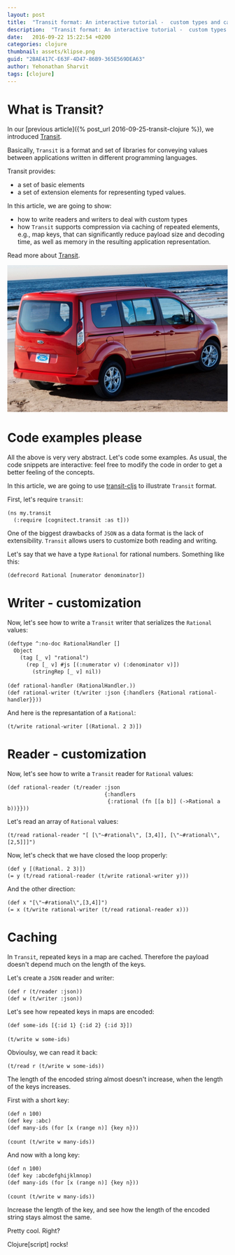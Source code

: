 ```yaml
---
layout: post
title:  "Transit format: An interactive tutorial -  custom types and caching (part 2)"
description:  "Transit format: An interactive tutorial -  custom types and caching (part 2)"
date:   2016-09-22 15:22:54 +0200
categories: clojure
thumbnail: assets/klipse.png
guid: "2BAE417C-E63F-4D47-86B9-365E569DEA63"
author: Yehonathan Sharvit
tags: [clojure]
---
```


# What is Transit?

In our [previous article]({% post_url 2016-09-25-transit-clojure %}), we introduced [Transit](https://github.com/cognitect/transit-format).

Basically, `Transit` is a format and set of libraries for conveying values between applications written in different programming languages.


Transit provides:

- a set of basic elements
- a set of extension elements for representing typed values.

In this article, we are going to show:

- how to write readers and writers to deal with custom types
- how `Transit` supports compression via caching of repeated elements, e.g., map keys, that can significantly reduce payload size and decoding time, as well as memory in the resulting application representation.

Read more about [Transit](https://github.com/cognitect/transit-format).

![Sandbox](/assets/transit_ford.jpg)

# Code examples please

All the above is very very abstract. Let's code some examples. As usual, the code snippets are interactive: feel free to modify the code in order to get a better feeling of the concepts.


In this article, we are going to use [transit-cljs](https://github.com/cognitect/transit-cljs/) to illustrate `Transit` format.


First, let's require `transit`:

~~~klipse
(ns my.transit
  (:require [cognitect.transit :as t]))
~~~


One of the biggest drawbacks of `JSON` as a data format is the lack of extensibility. `Transit` allows users to customize both reading and writing.


Let's say that we have a type `Rational` for rational numbers. Something like this:

~~~klipse
(defrecord Rational [numerator denominator])
~~~

# Writer - customization

Now, let's see how to write a `Transit` writer that serializes the `Rational` values:

~~~klipse
(deftype ^:no-doc RationalHandler []
  Object
    (tag [_ v] "rational")
      (rep [_ v] #js [(:numerator v) (:denominator v)])
        (stringRep [_ v] nil))

(def rational-handler (RationalHandler.))
(def rational-writer (t/writer :json {:handlers {Rational rational-handler}}))
~~~

And here is the represantation of a `Rational`:

~~~klipse
(t/write rational-writer [(Rational. 2 3)])
~~~


# Reader - customization

Now, let's see how to write a `Transit` reader for `Rational` values:

~~~klipse
(def rational-reader (t/reader :json
                               {:handlers
                                {:rational (fn [[a b]] (->Rational a b))}}))
~~~

Let's read an array of  `Rational` values:

~~~klipse
(t/read rational-reader "[ [\"~#rational\", [3,4]], [\"~#rational\", [2,5]]]")
~~~


Now, let's check that we have closed the loop properly:


~~~klipse
(def y [(Rational. 2 3)])
(= y (t/read rational-reader (t/write rational-writer y)))
~~~

And the other direction:

~~~klipse
(def x "[\"~#rational\",[3,4]]")
(= x (t/write rational-writer (t/read rational-reader x)))
~~~

# Caching

In `Transit`, repeated keys in a map are cached. Therefore the payload doesn't depend much on the length of the keys.

Let's create a `JSON` reader and writer:

~~~klipse
(def r (t/reader :json))
(def w (t/writer :json))
~~~


Let's see how repeated keys in maps are encoded:

~~~klipse
(def some-ids [{:id 1} {:id 2} {:id 3}])

(t/write w some-ids)
~~~

Obvioulsy, we can read it back:

~~~klipse
(t/read r (t/write w some-ids))
~~~


The length of the encoded string almost doesn't increase, when the length of the keys increases.

First with a short key:

~~~klipse
(def n 100)
(def key :abc)
(def many-ids (for [x (range n)] {key n}))

(count (t/write w many-ids))
~~~

And now with a long key:

~~~klipse
(def n 100)
(def key :abcdefghijklmnop)
(def many-ids (for [x (range n)] {key n}))

(count (t/write w many-ids))
~~~


Increase the length of the key, and see how the length of the encoded string stays almost the same.

Pretty cool. Right?

Clojure[script] rocks!
